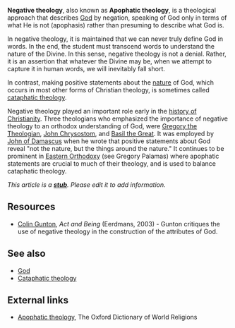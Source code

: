 **Negative theology**, also known as **Apophatic theology**, is a
theological approach that describes [God](God "God") by negation,
speaking of God only in terms of what He is not (apophasis) rather
than presuming to describe what God is.

In negative theology, it is maintained that we can never truly
define God in words. In the end, the student must transcend words
to understand the nature of the Divine. In this sense, negative
theology is not a denial. Rather, it is an assertion that whatever
the Divine may be, when we attempt to capture it in human words, we
will inevitably fall short.

In contrast, making positive statements about the
[nature](Nature "Nature") of God, which occurs in most other forms
of Christian theology, is sometimes called
[cataphatic theology](Cataphatic_theology "Cataphatic theology").

Negative theology played an important role early in the
[history of Christianity](Church_history "Church history"). Three
theologians who emphasized the importance of negative theology to
an orthodox understanding of God, were
[Gregory the Theologian](Gregory_the_Theologian "Gregory the Theologian"),
[John Chrysostom](John_Chrysostom "John Chrysostom"), and
[Basil the Great](Basil_the_Great "Basil the Great"). It was
employed by [John of Damascus](John_of_Damascus "John of Damascus")
when he wrote that positive statements about God reveal "not the
nature, but the things around the nature." It continues to be
prominent in
[Eastern Orthodoxy](Eastern_Orthodoxy "Eastern Orthodoxy") (see
Gregory Palamas) where apophatic statements are crucial to much of
their theology, and is used to balance cataphatic theology.

*This article is a **[stub](http://www.theopedia.com/Category:Theopedia_stubs "Category:Theopedia stubs")**. Please edit it to add information.*
## Resources

-   [Colin Gunton](Colin_Gunton "Colin Gunton"), *Act and Being*
    (Eerdmans, 2003) - Gunton critiques the use of negative theology in
    the construction of the attributes of God.

## See also

-   [God](God "God")
-   [Cataphatic theology](Cataphatic_theology "Cataphatic theology")

## External links

-   [Apophatic theology](http://www.themystica.com/mystica/articles/a/apophatic_theology.html),
    The Oxford Dictionary of World Religions



